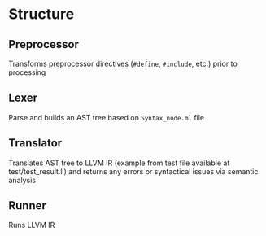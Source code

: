 # Structure


## Preprocessor
Transforms preprocessor directives (`#define`, `#include`, etc.) prior to processing

## Lexer
Parse and builds an AST tree based on `Syntax_node.ml` file

## Translator
Translates AST tree to LLVM IR (example from test file available at test/test_result.ll) and returns any errors or syntactical issues via semantic analysis

## Runner
Runs LLVM IR